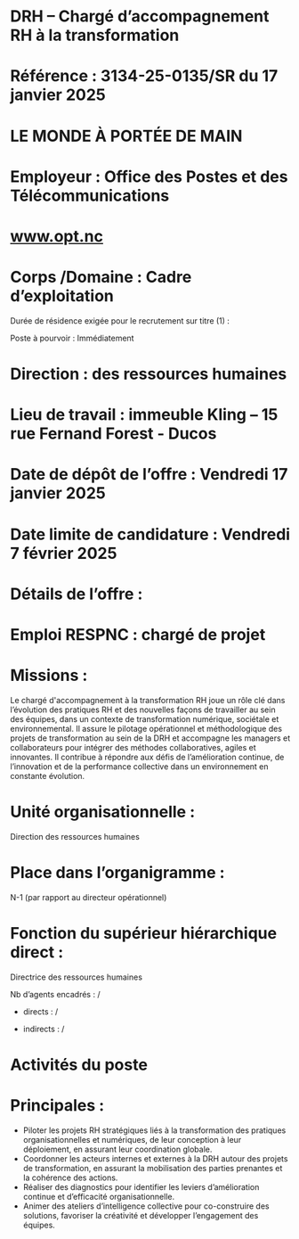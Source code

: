 # DRH – Chargé d’accompagnement RH à la transformation

# Référence : 3134-25-0135/SR du 17 janvier 2025

# LE MONDE À PORTÉE DE MAIN

# Employeur : Office des Postes et des Télécommunications

# www.opt.nc

# Corps /Domaine : Cadre d’exploitation

Durée de résidence exigée pour le recrutement sur titre (1) :

Poste à pourvoir : Immédiatement

# Direction : des ressources humaines

# Lieu de travail : immeuble Kling – 15 rue Fernand Forest - Ducos

# Date de dépôt de l’offre : Vendredi 17 janvier 2025

# Date limite de candidature : Vendredi 7 février 2025

# Détails de l’offre :

# Emploi RESPNC : chargé de projet

# Missions :

Le chargé d'accompagnement à la transformation RH joue un rôle clé dans l’évolution des pratiques RH et des nouvelles façons de travailler au sein des équipes, dans un contexte de transformation numérique, sociétale et environnemental. Il assure le pilotage opérationnel et méthodologique des projets de transformation au sein de la DRH et accompagne les managers et collaborateurs pour intégrer des méthodes collaboratives, agiles et innovantes. Il contribue à répondre aux défis de l’amélioration continue, de l’innovation et de la performance collective dans un environnement en constante évolution.

# Unité organisationnelle :

Direction des ressources humaines

# Place dans l’organigramme :

N-1 (par rapport au directeur opérationnel)

# Fonction du supérieur hiérarchique direct :

Directrice des ressources humaines

Nb d’agents encadrés : /

- directs : /

- indirects : /

# Activités du poste

# Principales :

- Piloter les projets RH stratégiques liés à la transformation des pratiques organisationnelles et numériques, de leur conception à leur déploiement, en assurant leur coordination globale.
- Coordonner les acteurs internes et externes à la DRH autour des projets de transformation, en assurant la mobilisation des parties prenantes et la cohérence des actions.
- Réaliser des diagnostics pour identifier les leviers d’amélioration continue et d’efficacité organisationnelle.
- Animer des ateliers d’intelligence collective pour co-construire des solutions, favoriser la créativité et développer l’engagement des équipes.